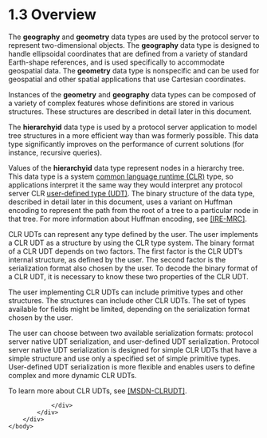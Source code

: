 <html dir="LTR" xmlns:mshelp="http://msdn.microsoft.com/mshelp" xmlns:ddue="http://ddue.schemas.microsoft.com/authoring/2003/5" xmlns:xlink="http://www.w3.org/1999/xlink" xmlns:tool="http://www.microsoft.com/tooltip">
    <head>
        <meta http-equiv="Content-Type" content="text/html; CHARSET=utf-8"></meta>
        <meta name="save" content="history"></meta>
        <title>1.3 Overview</title>
        <xml>
            <mshelp:toctitle title="1.3 Overview"></mshelp:toctitle>
            <mshelp:rltitle title="[MS-SSCLRT]: Overview"></mshelp:rltitle>
            <mshelp:keyword index="A" term="ea7c8fa4-6100-43e8-870e-915740daaf5d"></mshelp:keyword>
            <mshelp:attr name="DCSext.ContentType" value="open specification"></mshelp:attr>
            <mshelp:attr name="AssetID" value="ea7c8fa4-6100-43e8-870e-915740daaf5d"></mshelp:attr>
            <mshelp:attr name="TopicType" value="kbRef"></mshelp:attr>
            <mshelp:attr name="DCSext.Title" value="[MS-SSCLRT]: Overview" />
        </xml>
    </head>
    <body>
        <div id="header">
            <h1 class="heading">1.3 Overview</h1>
        </div>
        <div id="mainSection">
            <div id="mainBody">
                <div id="allHistory" class="saveHistory"></div>
                <div id="sectionSection0" class="section" name="collapseableSection">
                    

<p>The <b>geography</b> and <b>geometry</b> data types are used
by the protocol server to represent two-dimensional objects. The <b>geography</b>
data type is designed to handle ellipsoidal coordinates that are defined from a
variety of standard Earth-shape references, and is used specifically to
accommodate geospatial data. The <b>geometry</b> data type is nonspecific and
can be used for geospatial and other spatial applications that use Cartesian
coordinates.</p>

<p>Instances of the <b>geometry</b> and <b>geography</b> data
types can be composed of a variety of complex features whose definitions are
stored in various structures. These structures are described in detail later in
this document.</p>

<p>The <b>hierarchyid</b> data type is used by a protocol
server application to model tree structures in a more efficient way than was
formerly possible. This data type significantly improves on the performance of
current solutions (for instance, recursive queries).</p>

<p>Values of the <b>hierarchyid</b> data type represent nodes
in a hierarchy tree. This data type is a system <a href="c2758e90-461c-4ce7-bf21-5012ed874080.html#gt_854253ea-e95f-40bb-9e99-cf5b1298db20">common language runtime (CLR)</a>
type, so applications interpret it the same way they would interpret any
protocol server CLR <a href="c2758e90-461c-4ce7-bf21-5012ed874080.html#gt_10a36f2b-2a1d-4d7f-b57d-261afca73727">user-defined
type (UDT)</a>. The binary structure of the data type, described in detail
later in this document, uses a variant on Huffman encoding to represent the
path from the root of a tree to a particular node in that tree. For more
information about Huffman encoding, see <a href="https://go.microsoft.com/fwlink/?LinkId=149033">[IRE-MRC]</a>.</p>

<p>CLR UDTs can represent any type defined by the user. The
user implements a CLR UDT as a structure by using the CLR type system. The
binary format of a CLR UDT depends on two factors. The first factor is the CLR
UDT’s internal structure, as defined by the user. The second factor is the
serialization format also chosen by the user. To decode the binary format of a
CLR UDT, it is necessary to know these two properties of the CLR UDT.</p>

<p>The user implementing CLR UDTs can include primitive types
and other structures. The structures can include other CLR UDTs. The set of
types available for fields might be limited, depending on the serialization
format chosen by the user.</p>

<p>The user can choose between two available serialization
formats: protocol server native UDT serialization, and user-defined UDT
serialization. Protocol server native UDT serialization is designed for simple
CLR UDTs that have a simple structure and use only a specified set of simple
primitive types. User-defined UDT serialization is more flexible and enables
users to define complex and more dynamic CLR UDTs.</p>

<p>To learn more about CLR UDTs, see <a href="https://go.microsoft.com/fwlink/?linkid=865280">[MSDN-CLRUDT]</a>.</p>


                </div>
            </div>
        </div>
    </body>
</html>